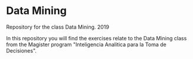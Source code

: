 # Data Mining
Repository for the class Data Mining. 2019

In this repository you will find the exercises relate to the Data Mining class from the Magister program "Inteligencia Analitica para la Toma de Decisiones".
